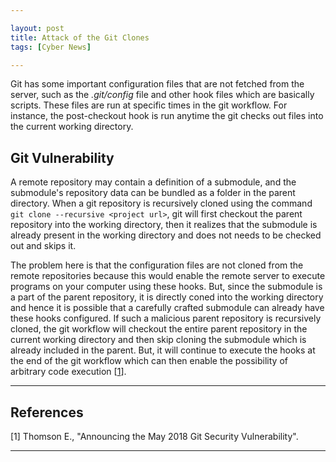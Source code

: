 ```yaml
---

layout: post
title: Attack of the Git Clones
tags: [Cyber News]

---
```


Git has some important configuration files that are not fetched from the server, such as the *.git/config* file and other hook files which are basically scripts. These files are run at specific times in the git workflow. For instance, the post-checkout hook is run anytime the git checks out files into the current working directory.

## Git Vulnerability
A remote repository may contain a definition of a submodule, and the submodule's repository data can be bundled as a folder in the parent directory. When a git repository is recursively cloned using the command ``git clone --recursive <project url>``, git will first checkout the parent repository into the working directory, then it realizes that the submodule is already present in the working directory and does not needs to be checked out and skips it.

The problem here is that the configuration files are not cloned from the remote repositories because this would enable the remote server to execute programs on your computer using these hooks. But, since the submodule is a part of the parent repository, it is directly coned into the working directory and hence it is possible that a carefully crafted submodule can already have these hooks configured. If such a malicious parent repository is recursively cloned, the git workflow will checkout the entire parent repository in the current working directory and then skip cloning the submodule which is already included in the parent. But, it will continue to execute the hooks at the end of the git workflow which can then enable the possibility of arbitrary code execution \[[1]\].

---

## References
\[1\] Thomson E., "Announcing the May 2018 Git Security Vulnerability".<br />

[1]: https://blogs.msdn.microsoft.com/devops/2018/05/29/announcing-the-may-2018-git-security-vulnerability/ "Announcing the May 2018 Git Security Vulnerability"

---
